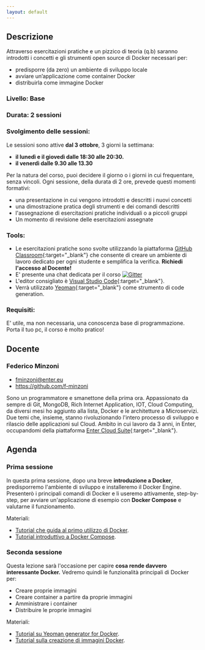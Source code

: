 ```yaml
---
layout: default
---
```


## Descrizione
Attraverso esercitazioni pratiche e un pizzico di teoria (q.b) saranno introdotti i concetti e gli strumenti open source di Docker necessari per:

- predisporre (da zero) un ambiente di sviluppo locale  
- avviare un’applicazione come container Docker  
- distribuirla come immagine Docker

### Livello: Base

### Durata: 2 sessioni
 
### Svolgimento delle sessioni:  
Le sessioni sono attive **dal 3 ottobre**, 3 giorni la settimana:  

- **il lunedì e il giovedì dalle 18:30 alle 20:30.**  
- **il venerdì dalle 9.30 alle 13.30**

Per la natura del corso, puoi decidere il giorno o i giorni in cui frequentare, senza vincoli.
Ogni sessione, della durata di 2 ore, prevede questi momenti formativi:

- una presentazione in cui vengono introdotti e descritti i nuovi concetti  
- una dimostrazione pratica degli strumenti e dei comandi descritti  
- l'assegnazione di esercitazioni pratiche individuali o a piccoli gruppi  
- Un momento di revisione delle esercitazioni assegnate

### Tools:

- Le esercitazioni pratiche sono svolte utilizzando la piattaforma [GitHub Classroom](https://classroom.github.com){:target="_blank"} che consente di creare un ambiente di lavoro dedicato per ogni studente e semplifica la verifica. **Richiedi l'accesso al Docente!**    
- E' presente una chat dedicata per il corso [![Gitter](https://badges.gitter.im/Join%20Chat.svg)](https://gitter.im/LOG-ED/docker-get-started?utm_source=badge&utm_medium=badge&utm_campaign=pr-badge)  
- L'editor consigliato è [Visual Studio Code](https://code.visualstudio.com/){:target="_blank"}.    
- Verrà utilizzato [Yeoman](http://yeoman.io/){:target="_blank"} come strumento di code generation.  

### Requisiti:
 
E' utile, ma non necessaria, una conoscenza base di programmazione.  
Porta il tuo pc, il corso è molto pratico!

## Docente

### Federico Minzoni

- fminzoni@enter.eu 
- https://github.com/f-minzoni

Sono un programmatore e smanettone della prima ora. Appassionato da sempre di Git, MongoDB, Rich Internet Application, IOT, Cloud Computing, da diversi mesi ho aggiunto alla lista, Docker e le architetture a Microservizi. Due temi che, insieme, stanno rivoluzionando l'intero processo di sviluppo e rilascio delle applicazioni sul Cloud. Ambito in cui lavoro da 3 anni, in Enter, occupandomi della piattaforma [Enter Cloud Suite](http://www.entercloudsuite.com){:target="_blank"}.

## Agenda

### Prima sessione
 
In questa prima sessione, dopo una breve **introduzione a Docker**, predisporremo l'ambiente di sviluppo e installeremo il Docker Engine. Presenterò i principali comandi di Docker e li useremo attivamente, step-by-step, per avviare un'applicazione di esempio con **Docker Compose** e valutarne il funzionamento.

Materiali:  

- [Tutorial che guida al primo utilizzo di Docker](https://log-ed.github.io/docker-get-started/sessione1).
- [Tutorial introduttivo a Docker Compose](https://log-ed.github.io/docker-get-started/sessione1_1).

### Seconda sessione

Questa lezione sarà l'occasione per capire **cosa rende davvero interessante Docker.** Vedremo quindi le funzionalità principali di Docker per:  

-  Creare proprie immagini  
-  Creare container a partire da proprie immagini  
-  Amministrare i container  
-  Distribuire le proprie immagini

Materiali:  

- [Tutorial su Yeoman generator for Docker](https://log-ed.github.io/docker-get-started/sessione2).
- [Tutorial sulla creazione di immagini Docker](https://log-ed.github.io/docker-get-started/sessione2_1).

